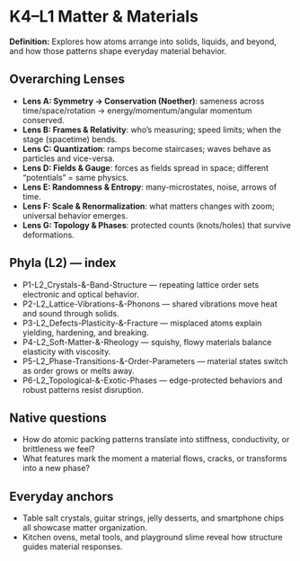 # K4–L1 Matter & Materials
**Definition:** Explores how atoms arrange into solids, liquids, and beyond, and how those patterns shape everyday material behavior.

## Overarching Lenses

- **Lens A: Symmetry -> Conservation (Noether)**: sameness across time/space/rotation → energy/momentum/angular momentum conserved.
- **Lens B: Frames & Relativity**: who’s measuring; speed limits; when the stage (spacetime) bends.
- **Lens C: Quantization**: ramps become staircases; waves behave as particles and vice-versa.
- **Lens D: Fields & Gauge**: forces as fields spread in space; different “potentials” = same physics.
- **Lens E: Randomness & Entropy**: many-microstates, noise, arrows of time.
- **Lens F: Scale & Renormalization**: what matters changes with zoom; universal behavior emerges.
- **Lens G: Topology & Phases**: protected counts (knots/holes) that survive deformations.

## Phyla (L2) — index
- P1-L2_Crystals-&-Band-Structure — repeating lattice order sets electronic and optical behavior.
- P2-L2_Lattice-Vibrations-&-Phonons — shared vibrations move heat and sound through solids.
- P3-L2_Defects-Plasticity-&-Fracture — misplaced atoms explain yielding, hardening, and breaking.
- P4-L2_Soft-Matter-&-Rheology — squishy, flowy materials balance elasticity with viscosity.
- P5-L2_Phase-Transitions-&-Order-Parameters — material states switch as order grows or melts away.
- P6-L2_Topological-&-Exotic-Phases — edge-protected behaviors and robust patterns resist disruption.

## Native questions
- How do atomic packing patterns translate into stiffness, conductivity, or brittleness we feel?
- What features mark the moment a material flows, cracks, or transforms into a new phase?

## Everyday anchors
- Table salt crystals, guitar strings, jelly desserts, and smartphone chips all showcase matter organization.
- Kitchen ovens, metal tools, and playground slime reveal how structure guides material responses.

